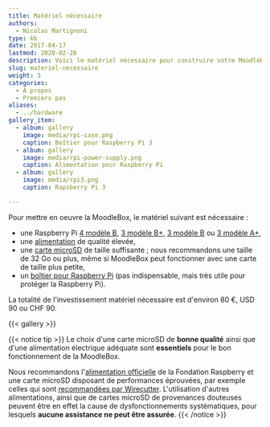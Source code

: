 ```yaml
---
title: Matériel nécessaire
authors:
  - Nicolas Martignoni
type: kb
date: 2017-04-17
lastmod: 2020-02-26
description: Voici le matériel nécessaire pour construire votre MoodleBox
slug: materiel-necessaire
weight: 3
categories:
  - À propos
  - Premiers pas
aliases:
  - ../hardware
gallery_item:
  - album: gallery
    image: media/rpi-case.png
    caption: Boîtier pour Raspberry Pi 3
  - album: gallery
    image: media/rpi-power-supply.png
    caption: Alimentation pour Raspberry Pi
  - album: gallery
    image: media/rpi3.png
    caption: Rapsberry Pi 3

---
```

Pour mettre en oeuvre la MoodleBox, le matériel suivant est nécessaire :

  * une Raspberry Pi [4 modèle B][RPi4B], [3 modèle B+][RPi3Bplus], [3 modèle B][RPi3B] ou [3 modèle A+][RPi3Aplus],
  * une [alimentation][supply] de qualité élevée,
  * une [carte microSD][sdcard] de taille suffisante ; nous recommandons une taille de 32 Go ou plus, même si MoodleBox peut fonctionner avec une carte de taille plus petite,
  * un [boîtier pour Raspberry Pi][case] (pas indispensable, mais très utile pour protéger la Raspberry Pi).

La totalité de l'investissement matériel nécessaire est d'environ 80 €, USD 90 ou CHF 90.

{{< gallery >}}

{{< notice tip >}}
Le choix d'une carte microSD de __bonne qualité__ ainsi que d'une alimentation électrique adéquate sont __essentiels__ pour le bon fonctionnement de la MoodleBox.

Nous recommandons l'[alimentation officielle](https://www.raspberrypi.org/products/raspberry-pi-universal-power-supply/) de la Fondation Raspberry et une carte microSD disposant de performances éprouvées, par exemple celles qui sont [recommandées par Wirecutter](https://thewirecutter.com/reviews/best-microsd-card/). L'utilisation d'autres alimentations, ainsi que de cartes microSD de provenances douteuses peuvent être en effet la cause de dysfonctionnements systématiques, pour lesquels __aucune assistance ne peut être assurée__.
{{< /notice >}}

 [RPi3Aplus]: https://www.raspberrypi.org/products/raspberry-pi-3-model-a-plus/
 [RPi3B]: https://www.raspberrypi.org/products/raspberry-pi-3-model-b/
 [RPi3Bplus]: https://www.raspberrypi.org/products/raspberry-pi-3-model-b-plus/
 [RPi4B]: https://www.raspberrypi.org/products/raspberry-pi-4-model-b/
 [case]: https://www.raspberrypi.org/products/raspberry-pi-3-case/
 [sdcard]: https://thewirecutter.com/reviews/best-microsd-card/
 [supply]: https://www.raspberrypi.org/products/raspberry-pi-universal-power-supply/
